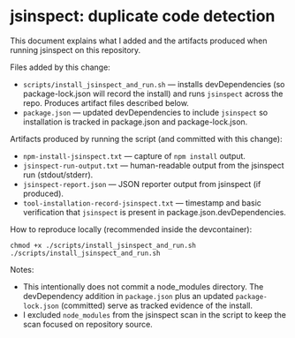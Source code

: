 # jsinspect: duplicate code detection

This document explains what I added and the artifacts produced when running jsinspect on this repository.

Files added by this change:

- `scripts/install_jsinspect_and_run.sh` — installs devDependencies (so package-lock.json will record the install) and runs `jsinspect` across the repo. Produces artifact files described below.
- `package.json` — updated devDependencies to include `jsinspect` so installation is tracked in package.json and package-lock.json.

Artifacts produced by running the script (and committed with this change):

- `npm-install-jsinspect.txt` — capture of `npm install` output.
- `jsinspect-run-output.txt` — human-readable output from the jsinspect run (stdout/stderr).
- `jsinspect-report.json` — JSON reporter output from jsinspect (if produced).
- `tool-installation-record-jsinspect.txt` — timestamp and basic verification that `jsinspect` is present in package.json.devDependencies.

How to reproduce locally (recommended inside the devcontainer):

```
chmod +x ./scripts/install_jsinspect_and_run.sh
./scripts/install_jsinspect_and_run.sh
```

Notes:
- This intentionally does not commit a node_modules directory. The devDependency addition in `package.json` plus an updated `package-lock.json` (committed) serve as tracked evidence of the install.
- I excluded `node_modules` from the jsinspect scan in the script to keep the scan focused on repository source.
